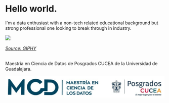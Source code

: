 # Hello world.

I'm a data enthusiast with a non-tech related educational background but strong professional one looking to break through in industry. 

![](https://media.giphy.com/media/ZFhhpKngh5QfcmhIDF/giphy.gif)

*[Source: GIPHY](https://media.giphy.com/media/ZFhhpKngh5QfcmhIDF/giphy.gif)*

[^1]:  Comentario de ==Alex==


<br>
Maestría en Ciencia de Datos de Posgrados CUCEA de la Universidad de Guadalajara.  

![](https://raw.githubusercontent.com/vcuspinera/UDG_MCD_Project_Dev_I/main/actividades/img/MCD_logo.png)